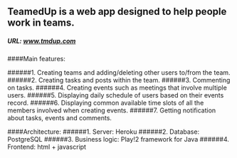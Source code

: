 ##  TeamedUp is a web app designed to help people work in teams.
##### URL: www.tmdup.com

####Main features:

######1. Creating teams and adding/deleting other users to/from the team.
######2. Creating tasks and posts within the team.
######3. Commenting on tasks.
######4. Creating events such as meetings that involve multiple users.
######5. Displaying daily schedule of users based on their events record.
######6. Displaying common available time slots of all the members involved when creating events.
######7. Getting notification about tasks, events and comments.

####Architecture: 
######1. Server: Heroku
######2. Database: PostgreSQL
######3. Business logic: Play!2 framework for Java
######4. Frontend: html + javascript

    


